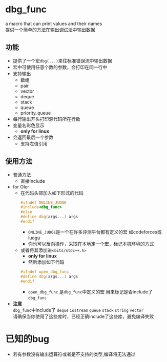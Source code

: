 # dbg_func
a macro that can print values and their names  
提供一个简单的方法在输出调试法中输出数据

## 功能
* 提供了一个宏`dbg(...)`来往标准错误流中输出数据  
* 宏中可使用任意个数的参数，会打印在同一行中
* 支持输出
    + 数组
    + pair 
    + vector
    + deque
    + stack
    + queue
    + priority_queue
* 每行输出开头打印源代码所在行数
* 变量名彩色显示 
    + **only for linux**
* 会返回最后一个参数
    + 支持左值引用

## 使用方法
* 普通方法  
    + 直接include  
* for OIer
    + 在代码头部加入如下形式的代码
        ```cpp
        #ifndef ONLINE_JUDGE
        #include<dbg_func>
        #else 
        #define dbg(args...) args
        #endif
        ```
        + `ONLINE_JUDGE`是一个在许多评测平台都有定义的宏 如codeforces或luogu
        + 你也可以反向操作，采取在本地定一个宏，标记本机环境的方式
    + 或者将其添加进`<bits/stdc++.h>` 
        + **only for linux**
        + 然后添加如下代码
        ```cpp
        #ifndef open_dbg_func
        #define dbg(args...) args
        #endif
        ```
        + `open_dbg_func` 是`dbg_func`中定义的宏 用来标记是否include了`dbg_func`
* **注意**  
`dbg_func`中include了 `deque` `iostream` `queue` `stack` `string` `vector`  
请确保当你使用了这些库时，已经正确include了这些库，避免编译失败

# 已知的bug
* 若有参数没有输出运算符或者是不支持的类型,编译将无法通过
